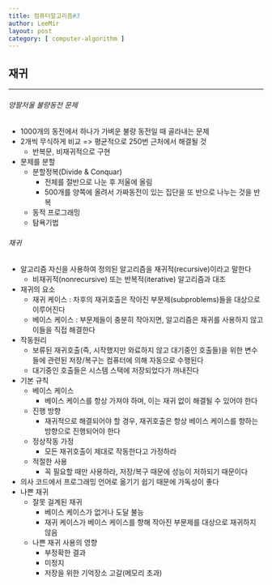 ```yaml
---
title: 컴퓨터알고리즘#3
author: LeeMir
layout: post
category: [ computer-algorithm ]
---
```


## 재귀

- - -

###### 양팔저울 불량동전 문제

- 1000개의 동전에서 하나가 가벼운 불량 동전일 때 골라내는 문제
- 2개씩 무식하게 비교 => 평균적으로 250번 근처에서 해결될 것
  - 반복문, 비재귀적으로 구현
- 문제를 분할
  - 분할정복(Divide & Conquar)
    - 전체를 절반으로 나눈 후 저울에 올림
    - 500개를 양쪽에 올려서 가짜동전이 있는 집단을 또 반으로 나누는 것을 반복
  - 동적 프로그래밍
  - 탐욕기법



###### 재귀

- 알고리즘 자신을 사용하여 정의된 알고리즘을 재귀적(recursive)이라고 말한다
  - 비재귀적(nonrecursive) 또는 반복적(iterative) 알고리즘과 대조
- 재귀의 요소
  - 재귀 케이스 : 차후의 재귀호출은 작아진 부문제(subproblems)들을 대상으로 이루어진다
  - 베이스 케이스 : 부문제들이 충분히 작아지면, 알고리즘은 재귀를 사용하지 않고 이들을 직접 해결한다
- 작동원리
  - 보류된 재귀호출(즉, 시작했지만 와료하지 않고 대기중인 호출들)을 위한 변수들에 관련된 저장/복구는 컴퓨터에 의해 자동으로 수행된다
  - 대기중인 호출들은 시스템 스택에 저장되었다가 꺼내진다
- 기본 규칙
  - 베이스 케이스
    - 베이스 케이스를 항상 가져야 하며, 이는 재귀 없이 해결될 수 있어야 한다
  - 진행 방향
    - 재귀적으로 해결되어야 할 경우, 재귀호출은 항상 베이스 케이스를 향하는 방향으로 진행되어야 한다
  - 정상작동 가정
    - 모든 재귀호출이 제대로 작동한다고 가정하라
  - 적절한 사용
    - 꼭 필요할 때만 사용하라, 저장/복구 때문에 성능이 저하되기 때문이다
- 의사 코드에서 프로그래밍 언어로 옮기기 쉽기 때문에 가독성이 좋다
- 나쁜 재귀
  - 잘못 걸계된 재귀
    - 베이스 케이스가 없거나 도달 불능
    - 재귀 케이스가 베이스 케이스를 향해 작아진 부문제를 대상으로 재귀하지 않음
  - 나쁜 재귀 사용의 영향
    - 부정확한 결과
    - 미정지
    - 저장을 위한 기억장소 고갈(메모리 초과)

